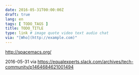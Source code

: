 ```yaml
---
date: 2016-05-31T00:00:00Z
draft: true
lang: en
tags: [ TODO_TAGS ]
title: TODO_TITLE
type: link # image quote video text audio chat
via: "[Who](http://example.com)"
---
```


<http://spacemacs.org/>

2016-05-31
via https://equalexperts.slack.com/archives/tech-community/p1464684621001494


